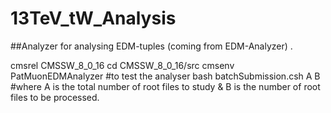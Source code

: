 # 13TeV_tW_Analysis

##Analyzer for analysing EDM-tuples (coming from EDM-Analyzer)
.

  cmsrel CMSSW_8_0_16
  cd CMSSW_8_0_16/src
  cmsenv
  PatMuonEDMAnalyzer #to test the analyser
  bash batchSubmission.csh A B 
  #where A is the total number of root files to study & B is the number of root files to be processed.
